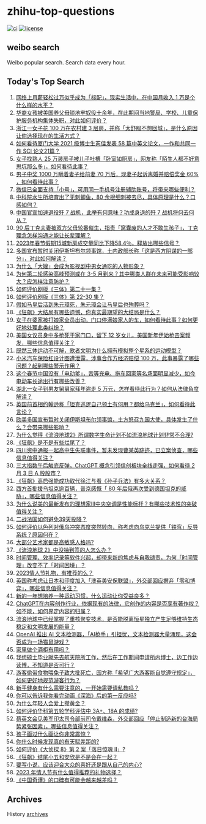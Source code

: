 # zhihu-top-questions

[![ci](https://github.com/RyuSeiri/zhihu-top-questions/actions/workflows/ci.yml/badge.svg)](https://github.com/RyuSeiri/zhihu-top-questions/actions/workflows/ci.yml)
[![license](https://img.shields.io/github/license/RyuSeiri/zhihu-top-questions)](https://github.com/RyuSeiri/zhihu-top-questions/blob/master/LICENSE)

## weibo search

Weibo popular search. Search data every hour.

## Today's Top Search

<!-- BEGIN -->
<!-- UpdateTime Sat Feb 04 2023 03:12:23 GMT+0800 (China Standard Time) -->

1. [网络上月薪轻松过万似乎成为「标配」，现实生活中，在中国月收入 1 万是个什么样的水平？](https://www.zhihu.com/question/581954232)
1. [华裔女孩被美国养父母锁地牢奴役十余年，在此期间当地警局、学校、儿童保护服务机构集体失职，对此如何评价？](https://www.zhihu.com/question/582013481)
1. [浙江一女子花 100 万在农村建 3 层房，并称「太舒服不想回城」，是什么原因让你选择现在的生活方式？](https://www.zhihu.com/question/581824376)
1. [如何看待厦门大学 2021 级博士生芮佳发表 58 篇中英文论文，一作和共同一作 SCI 论文21篇？](https://www.zhihu.com/question/581522832)
1. [女子找熟人 25 万装房子被儿子吐槽「卧室如厨房」，网友称「陌生人都不好意思坑那么多」，如何看待此事？](https://www.zhihu.com/question/581686435)
1. [男子中奖 1000 万瞒着妻子给前妻 70 万后，现妻子起诉离婚并赔偿奖金 60% ，如何看待此事？](https://www.zhihu.com/question/581883131)
1. [微信已全面支持「小号」，可用同一手机号注册辅助账号，将带来哪些便利？](https://www.zhihu.com/question/581977521)
1. [中科院水生所培育出了无刺鲫鱼，80 余根细刺被去尽，具体原理是什么？口感如何？](https://www.zhihu.com/question/581981037)
1. [中国官宣加速退役歼 7 战机，此举有何意味？功成身退的歼 7 战机将何去何从？](https://www.zhihu.com/question/581957272)
1. [90 后丁克夫妻被双方父母轮番催生，指责「窝囊废的人才不敢生孩子」，丁克理念怎样沟通才能让长辈理解？](https://www.zhihu.com/question/581823027)
1. [2023年春节假期15城新房成交量同比下降58.4％，释放出哪些信号？](https://www.zhihu.com/question/581287535)
1. [多国宣布暂时关闭伊斯坦布尔领事馆，土内政部长称「这是西方阴谋的一部分」，对此如何解读？](https://www.zhihu.com/question/581903480)
1. [为什么「大嫂」会成为影视剧中男女通吃的人物形象？](https://www.zhihu.com/question/581720238)
1. [为何第二轮感染高峰预测或在 3-5 月到来？其中哪类人群在未来可能受影响较大？应怎样注意防护？](https://www.zhihu.com/question/581986828)
1. [如何评价剧版《三体》第二十一集？](https://www.zhihu.com/question/581899198)
1. [如何评价剧版《三体》第 22-30 集？](https://www.zhihu.com/question/581928538)
1. [假如马皇后活到朱元璋死，朱元璋会让马皇后也殉葬吗？](https://www.zhihu.com/question/557388044)
1. [《狂飙》大结局有哪些遗憾，你真实最期望的大结局是什么？](https://www.zhihu.com/question/581740125)
1. [女子在婆家被打娘家全员出动，门口停满娘家人的车，如何看待此事？如何更好地处理此类纠纷？](https://www.zhihu.com/question/581618043)
1. [美国女议员身中多枪死于家门口，留下 12 岁女儿，美国新年伊始枪击案频发，哪些信息值得关注？](https://www.zhihu.com/question/581963950)
1. [既然三体运动不可解，歌者文明为什么拥有模拟整个星系的运动模型？](https://www.zhihu.com/question/581511263)
1. [小米汽车保险杠设计图遭泄露，涉事合作方经济赔偿 100 万，此事暴露了哪些问题？起到哪些警示作用？](https://www.zhihu.com/question/581876281)
1. [这个春节中国没有「电动爹」，苦等充电、拖车回家等名场面明显减少，如今电动车长途出行有哪些改善？](https://www.zhihu.com/question/581405815)
1. [湖北一女子到男友舅舅家拜年盗走 5 万元，怎样看待此行为？如何从法律角度解读？](https://www.zhihu.com/question/581855453)
1. [英国前首相约翰逊称「坦克巡逻自己领土有何用？都给乌克兰」，如何看待此言论？](https://www.zhihu.com/question/581954036)
1. [欧美多国宣布暂时关闭伊斯坦布尔领事馆，土方怒召九国大使，具体发生了什么？会带来哪些影响？](https://www.zhihu.com/question/581998441)
1. [为什么觉得《流浪地球2》所谓数字生命计划不如流浪地球计划非常不合理?](https://www.zhihu.com/question/580967523)
1. [《狂飙》是不是有些烂尾了？](https://www.zhihu.com/question/581749376)
1. [四川资中通报一起高中生失联事件，暂未发现曹某英踪迹，已立案侦查，哪些信息值得关注？](https://www.zhihu.com/question/581845813)
1. [三大指数午后触底反弹，ChatGPT 概念引领信创板块全线走强，如何看待 2 月 3 日 A 股股市？](https://www.zhihu.com/question/581960449)
1. [《狂飙》高启强能成功取代徐江与看《孙子兵法》有多大关系？](https://www.zhihu.com/question/580157216)
1. [西方首批援乌坦克逾百辆，普京感慨「 80 年后俄再次受到德国坦克的威胁」，哪些信息值得关注？](https://www.zhihu.com/question/581953525)
1. [为什么说美的最新发布的理想家Ⅲ中央空调是性能标杆？有哪些技术性的突破值得关注？](https://www.zhihu.com/question/576649927)
1. [二战法国如何避免39天投降？](https://www.zhihu.com/question/581532212)
1. [如何评价以色列对俄乌冲突态度突然转向，称考虑向乌克兰提供「铁穹」反导系统？原因何在？](https://www.zhihu.com/question/581986843)
1. [大部分艺术家都是高敏感人格吗?](https://www.zhihu.com/question/569035091)
1. [《流浪地球 2》中没抽到签的人怎么办？](https://www.zhihu.com/question/580053079)
1. [时间管理、效率记录等软件兴起，却带来新的焦虑与自我谴责，为何「时间管理」改变不了「时间困境」？](https://www.zhihu.com/question/581985071)
1. [2023情人节礼物，有推荐的么？](https://www.zhihu.com/question/579001331)
1. [英国称考虑让日本和印度加入「澳英美安保联盟」，外交部回应摒弃「零和博弈」，哪些信息值得关注？](https://www.zhihu.com/question/581743653)
1. [新的一年想培养一种运动习惯，什么运动让你受益良多？](https://www.zhihu.com/question/580952543)
1. [ChatGPT在内容创作行业，依据现有的法律，它创作的内容是否享有著作权？如不能，如何界定内容的归属？](https://www.zhihu.com/question/581307773)
1. [流浪地球中已经掌握了重核聚变技术，是否能脱离恒星独立产生足够维持生态稳定和文明发展的能量？](https://www.zhihu.com/question/581567599)
1. [OpenAI 推出 AI 文本检测器，「AI枪手」引担忧，文本检测器大量涌现，这会否成为一场猫鼠游戏？](https://www.zhihu.com/question/581754606)
1. [家里做个酒柜有用吗？](https://www.zhihu.com/question/53172670)
1. [我想硕士毕业就先去航天院所工作，然后在工作期间申请所内博士，边工作边读博，不知道是否可行？](https://www.zhihu.com/question/581752084)
1. [游客偷带食物喂兔子致大批死亡，园方称「希望广大游客能自觉遵守规定」，如何更好地规范游客行为？](https://www.zhihu.com/question/581718513)
1. [新手健身有什么需要注意的，一开始需要请私教吗？](https://www.zhihu.com/question/581071317)
1. [你可以告诉我你看完动画《深海》后的第一反应吗?](https://www.zhihu.com/question/581003580)
1. [为什么年轻人会爱上攒黄金？](https://www.zhihu.com/question/564370092)
1. [如何评价华科第五轮学科评估中 3A+、18A 的成绩?](https://www.zhihu.com/question/581522935)
1. [蔡英文会见美军印太司令部前司令戴维森，外交部回应「停止制造新的台海局势紧张因素」，哪些信息值得关注？](https://www.zhihu.com/question/581895279)
1. [孩子画过什么画让你非常震惊？](https://www.zhihu.com/question/341046974)
1. [你什么时候发现真的有天赋差距的?](https://www.zhihu.com/question/531148965)
1. [如何评价《大侦探 8》第 2 案「落日惊魂 Ⅱ」?](https://www.zhihu.com/question/581831986)
1. [《狂飙》结尾小五和安欣是不是会在一起？](https://www.zhihu.com/question/581749709)
1. [要写小说，应该迎合大众的喜好还是跟从自己的内心?](https://www.zhihu.com/question/581234374)
1. [2023 年情人节有什么值得推荐的礼物选择？](https://www.zhihu.com/question/581817401)
1. [《中国奇谭》的口碑有可能会越来越差吗？](https://www.zhihu.com/question/578522858)

<!-- END -->

## Archives

History [archives](./archives)
